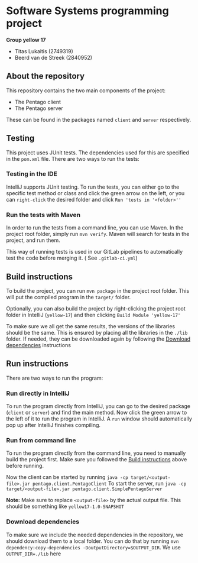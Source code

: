 # Software Systems programming project

**Group yellow 17**

* Titas Lukaitis (2749319)
* Beerd van de Streek (2840952)

## About the repository

This repository contains the two main components of the project:

* The Pentago client
* The Pentago server

These can be found in the packages named `client` and `server` respectively.

## Testing

This project uses JUnit tests. The dependencies used for this are specified in the `pom.xml` file. There are two ways to
run the tests:

### Testing in the IDE

IntelliJ supports JUnit testing. To run the tests, you can either go to the specific test method or class and click the
green arrow on the left, or you can `right-click` the desired folder and click `Run 'tests in '<folder>''`

### Run the tests with Maven

In order to run the tests from a command line, you can use Maven. In the project root folder, simply run `mvn verify`.
Maven will search for tests in the project, and run them.

This way of running tests is used in our GitLab pipelines to automatically test the code before merging it. (
See `.gitlab-ci.yml`)

## Build instructions

To build the project, you can run `mvn package` in the project root folder. This will put the compiled program in
the `target/` folder.

Optionally, you can also build the project by right-clicking the project root folder in IntelliJ (`yellow-17`) and then
clicking `Build Module 'yellow-17'`

To make sure we all get the same results, the versions of the libraries should be the same. This is ensured by placing
all the libraries in the `./lib` folder. If needed, they can be downloaded again by following the [Download dependencies](#download-dependencies) instructions

## Run instructions

There are two ways to run the program:

### Run directly in IntelliJ

To run the program directly from IntelliJ, you can go to the desired package (`client` or `server`) and find the main
method. Now click the green arrow to the left of it to run the program in IntelliJ. A `run` window should automatically
pop up after IntelliJ finishes compiling.

### Run from command line

To run the program directly from the command line, you need to manually build the project first. Make sure you followed
the [Build instructions](#build-instructions) above before running.

Now the client can be started by running `java -cp target/<output-file>.jar pentago.client.PentagoClient`
To start the server, run `java -cp target/<output-file>.jar pentago.client.SimplePentagoServer`

**Note:** Make sure to replace `<output-file>` by the actual output file. This should be something
like `yellow17-1.0-SNAPSHOT`

### Download dependencies

To make sure we include the needed dependencies in the repository, we should download them to a local folder. You can do
that by running `mvn dependency:copy-dependencies -DoutputDirectory=$OUTPUT_DIR`. We use `OUTPUT_DIR=./lib` here
